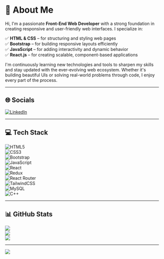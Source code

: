 # 💫 About Me

Hi, I'm a passionate **Front-End Web Developer** with a strong foundation in creating responsive and user-friendly web interfaces. I specialize in:

✅ **HTML & CSS** – for structuring and styling web pages  
✅ **Bootstrap** – for building responsive layouts efficiently  
✅ **JavaScript** – for adding interactivity and dynamic behavior  
✅ **React.js** – for creating scalable, component-based applications  

I'm continuously learning new technologies and tools to sharpen my skills and stay updated with the ever-evolving web ecosystem. Whether it's building beautiful UIs or solving real-world problems through code, I enjoy every part of the process.

---

## 🌐 Socials

[![LinkedIn](https://img.shields.io/badge/LinkedIn-%230077B5.svg?logo=linkedin&logoColor=white)](https://www.linkedin.com/in/ali-hassan-00501a250/)

---

## 💻 Tech Stack

![HTML5](https://img.shields.io/badge/html5-%23E34F26.svg?style=for-the-badge&logo=html5&logoColor=white)  
![CSS3](https://img.shields.io/badge/css3-%231572B6.svg?style=for-the-badge&logo=css3&logoColor=white)  
![Bootstrap](https://img.shields.io/badge/bootstrap-%237952B3.svg?style=for-the-badge&logo=bootstrap&logoColor=white)  
![JavaScript](https://img.shields.io/badge/javascript-%23323330.svg?style=for-the-badge&logo=javascript&logoColor=%23F7DF1E)  
![React](https://img.shields.io/badge/react-%2320232a.svg?style=for-the-badge&logo=react&logoColor=%2361DAFB)  
![Redux](https://img.shields.io/badge/redux-%23593d88.svg?style=for-the-badge&logo=redux&logoColor=white)  
![React Router](https://img.shields.io/badge/React_Router-CA4245?style=for-the-badge&logo=react-router&logoColor=white)  
![TailwindCSS](https://img.shields.io/badge/tailwindcss-%2338B2AC.svg?style=for-the-badge&logo=tailwind-css&logoColor=white)  
![MySQL](https://img.shields.io/badge/mysql-4479A1.svg?style=for-the-badge&logo=mysql&logoColor=white)  
![C++](https://img.shields.io/badge/c++-%2300599C.svg?style=for-the-badge&logo=c%2B%2B&logoColor=white)

---

## 📊 GitHub Stats

![](https://github-readme-stats.vercel.app/api?username=Ali78656&theme=dark&hide_border=false&include_all_commits=true&count_private=true)  
![](https://nirzak-streak-stats.vercel.app/?user=Ali78656&theme=dark&hide_border=false)  
![](https://github-readme-stats.vercel.app/api/top-langs/?username=Ali78656&theme=dark&hide_border=false&include_all_commits=true&count_private=true&layout=compact)

---

[![](https://visitcount.itsvg.in/api?id=Ali78656&icon=9&color=0)](https://visitcount.itsvg.in)

<!-- Proudly created with GPRM ( https://gprm.itsvg.in ) -->
